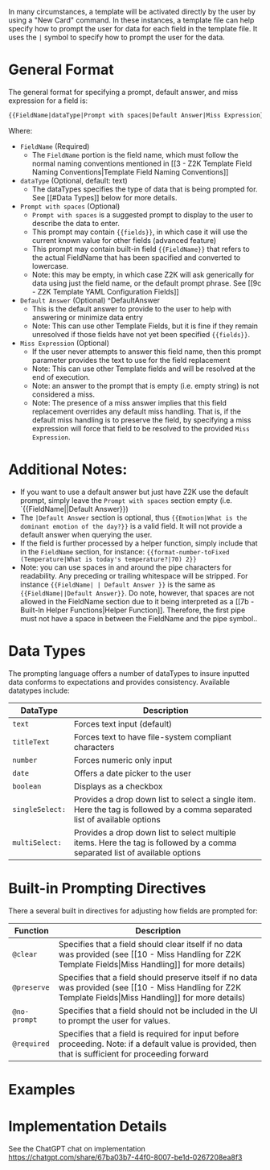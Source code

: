 In many circumstances, a template will be activated directly by the user by using a "New Card" command. In these instances, a template file can help specify how to prompt the user for data for each field in the template file. It uses the `|` symbol to specify how to prompt the user for the data.

# General Format
The general format for specifying a prompt, default answer, and miss expression for a field is:

```md
{{FieldName|dataType|Prompt with spaces|Default Answer|Miss Expression}}
```

Where:
- `FieldName` (Required)
	- The `FieldName` portion is the field name, which must follow the normal naming conventions mentioned in [[3 - Z2K Template Field Naming Conventions|Template Field Naming Conventions]]
- `dataType` (Optional, default: text)
	- The dataTypes specifies the type of data that is being prompted for. See [[#Data Types]] below for more details.
- `Prompt with spaces` (Optional)
	- `Prompt with spaces` is a suggested prompt to display to the user to describe the data to enter. 
	- This prompt may contain `{{fields}}`, in which case it will use the current known value for other fields (advanced feature)
	- This prompt may contain built-in field `{{FieldName}}` that refers to the actual FieldName that has been spacified and converted to lowercase. 
	- Note: this may be empty, in which case Z2K will ask generically for data using just the field name, or the default prompt phrase. See [[9c - Z2K Template YAML Configuration Fields]]
- `Default Answer` (Optional) ^DefaultAnswer
	- This is the default answer to provide to the user to help with answering or minimize data entry
	- Note: This can use other Template Fields, but it is fine if they remain unresolved if those fields have not yet been specified `{{fields}}`.
- `Miss Expression` (Optional)
	- If the user never attempts to answer this field name, then this prompt parameter provides the text to use for the field replacement
	- Note: This can use other Template fields and will be resolved at the end of execution.
	- Note: an answer to the prompt that is empty (i.e. empty string) is not considered a miss.
	- Note: The presence of a miss answer implies that this field replacement overrides any default miss handling. That is, if the default miss handling is to preserve the field, by specifying a miss expression will force that field to be resolved to the provided `Miss Expression`.

# Additional Notes:
- If you want to use a default answer but just have Z2K use the default prompt, simply leave the `Prompt with spaces` section empty (i.e. `{{FieldName||Default Answer}})
- The `|Default Answer` section is optional, thus `{{Emotion|What is the dominant emotion of the day?}}` is a valid field. It will not provide a default answer when querying the user.
- If the field is further processed by a helper function, simply include that in the `FieldName` section, for instance: `{{format-number-toFixed (Temperature|What is today's temperature?|70) 2}}`
- Note: you can use spaces in and around the pipe characters for readability. Any preceding or trailing whitespace will be stripped. For instance `{{FieldName| | Default Answer }}` is the same as `{{FieldName||Default Answer}}`.  Do note, however, that spaces are not allowed in the FieldName section due to it being interpreted as a [[7b - Built-In Helper Functions|Helper Function]]. Therefore, the first pipe must not have a space in between the FieldName and the pipe symbol..

# Data Types
The prompting language offers a number of dataTypes to insure inputted data conforms to expectations and provides consistency. Available datatypes include:

| DataType        | Description                                                                                                                 |
| --------------- | --------------------------------------------------------------------------------------------------------------------------- |
| `text`          | Forces text input (default)                                                                                                 |
| `titleText`     | Forces text to have file-system compliant characters                                                                        |
| `number`        | Forces numeric only input                                                                                                   |
| `date`          | Offers a date picker to the user                                                                                            |
| `boolean`       | Displays as a checkbox                                                                                                      |
| `singleSelect:` | Provides a drop down list to select a single item. Here the tag is followed by a comma separated list of available options  |
| `multiSelect:`  | Provides a drop down list to select multiple items. Here the tag is followed by a comma separated list of available options |

# Built-in Prompting Directives
There a several built in directives for adjusting how fields are prompted for:

| Function     | Description                                                                                                                                                |
| ------------ | ---------------------------------------------------------------------------------------------------------------------------------------------------------- |
| `@clear`     | Specifies that a field should clear itself if no data was provided (see [[10 - Miss Handling for Z2K Template Fields\|Miss Handling]] for more details)    |
| `@preserve`  | Specifies that a field should preserve itself if no data was provided (see [[10 - Miss Handling for Z2K Template Fields\|Miss Handling]] for more details) |
| `@no-prompt` | Specifies that a field should not be included in the UI to prompt the user for values.                                                                     |
| `@required`  | Specifies that a field is required for input before proceeding. Note: if a default value is provided, then that is sufficient for proceeding forward       |

# Examples


# Implementation Details
See the ChatGPT chat on implementation 
https://chatgpt.com/share/67ba03b7-44f0-8007-be1d-0267208ea8f3

